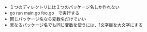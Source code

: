 - １つのディレクトリには１つのパッケージ名しか作れない
- go run main.go foo.go　で実行する
- 同じパッケージ名なら変数名だけでいい
- 異なるパッケージ名でも同じ変数を使うには、1文字目を大文字にする
